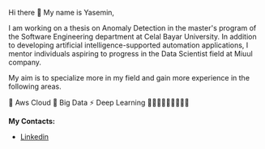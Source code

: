 Hi there 👋
My name is Yasemin,

I am working on a thesis on Anomaly Detection in the master's program of the Software Engineering department at Celal Bayar University. In addition to developing artificial intelligence-supported automation applications, I mentor individuals aspiring to progress in the Data Scientist field at Miuul company.

 My aim is to specialize more in my field and gain more experience in the following areas.

🔭 Aws Cloud
💬 Big Data
⚡ Deep Learning
👩🏼‍🏫👩🏼‍💻👩🏼‍🔧

**My Contacts:**
- [Linkedin](http://https://www.linkedin.com/in/yaseminarslann/)

